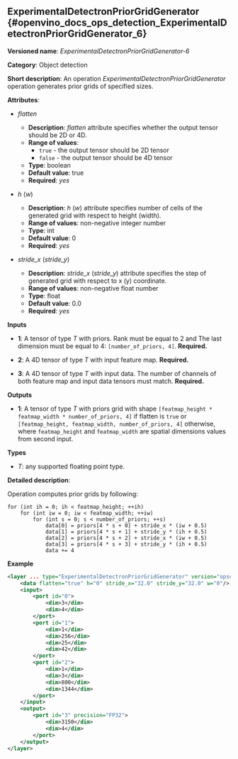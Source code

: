 ## ExperimentalDetectronPriorGridGenerator <a name="ExperimentalDetectronPriorGridGenerator"></a> {#openvino_docs_ops_detection_ExperimentalDetectronPriorGridGenerator_6}

**Versioned name**: *ExperimentalDetectronPriorGridGenerator-6*

**Category**: Object detection

**Short description**: An operation *ExperimentalDetectronPriorGridGenerator* operation generates prior grids of specified sizes.

**Attributes**:

* *flatten*

    * **Description**: *flatten* attribute specifies whether the output tensor should be 2D or 4D.
    * **Range of values**:
      * `true` - the output tensor should be 2D tensor
      * `false` - the output tensor should be 4D tensor
    * **Type**: boolean
    * **Default value**: true
    * **Required**: *yes*

* *h* (*w*)

    * **Description**: *h* (*w*) attribute specifies number of cells of the generated grid with respect to height (width).
    * **Range of values**: non-negative integer number
    * **Type**: int
    * **Default value**: 0
    * **Required**: *yes*

* *stride_x* (*stride_y*)

    * **Description**: *stride_x* (*stride_y*) attribute specifies the step of generated grid with respect to x (y) coordinate.
    * **Range of values**: non-negative float number
    * **Type**: float
    * **Default value**: 0.0
    * **Required**: *yes*

**Inputs**

* **1**: A tensor of type *T* with priors. Rank must be equal to 2 and The last dimension must be equal to 4: `[number_of_priors, 4]`. **Required.**

* **2**: A 4D tensor of type *T* with input feature map. **Required.**

* **3**: A 4D tensor of type *T* with input data. The number of channels of both feature map and input data tensors must match. **Required.**

**Outputs**

* **1**: A tensor of type *T* with priors grid with shape `[featmap_height * featmap_width * number_of_priors, 4]` if flatten is `true` or `[featmap_height, featmap_width, number_of_priors, 4]` otherwise, where `featmap_height` and `featmap_width` are spatial dimensions values from second input.

**Types**

* *T*: any supported floating point type.

**Detailed description**: 

Operation computes prior grids by following:

    for (int ih = 0; ih < featmap_height; ++ih)
        for (int iw = 0; iw < featmap_width; ++iw)
            for (int s = 0; s < number_of_priors; ++s)
                data[0] = priors[4 * s + 0] + stride_x * (iw + 0.5)
                data[1] = priors[4 * s + 1] + stride_y * (ih + 0.5)
                data[2] = priors[4 * s + 2] + stride_x * (iw + 0.5)
                data[3] = priors[4 * s + 3] + stride_y * (ih + 0.5)
                data += 4


**Example**

```xml
<layer ... type="ExperimentalDetectronPriorGridGenerator" version="opset6">
    <data flatten="true" h="0" stride_x="32.0" stride_y="32.0" w="0"/>
    <input>
        <port id="0">
            <dim>3</dim>
            <dim>4</dim>
        </port>
        <port id="1">
            <dim>1</dim>
            <dim>256</dim>
            <dim>25</dim>
            <dim>42</dim>
        </port>
        <port id="2">
            <dim>1</dim>
            <dim>3</dim>
            <dim>800</dim>
            <dim>1344</dim>
        </port>
    </input>
    <output>
        <port id="3" precision="FP32">
            <dim>3150</dim>
            <dim>4</dim>
        </port>
    </output>
</layer>
```

